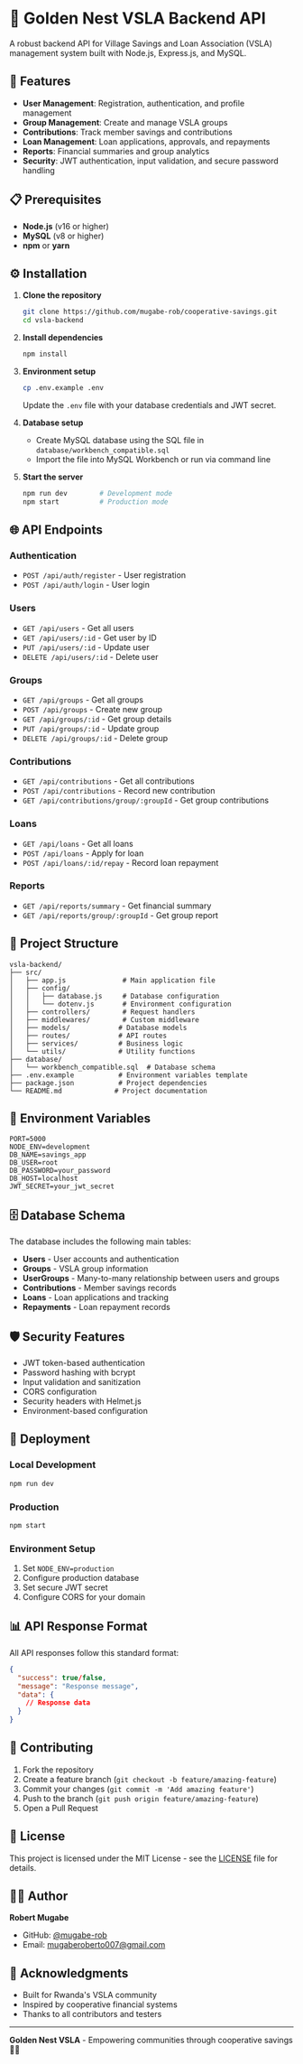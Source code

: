 # 🏦 Golden Nest VSLA Backend API

A robust backend API for Village Savings and Loan Association (VSLA) management system built with Node.js, Express.js, and MySQL.

## 🚀 Features

- **User Management**: Registration, authentication, and profile management
- **Group Management**: Create and manage VSLA groups
- **Contributions**: Track member savings and contributions
- **Loan Management**: Loan applications, approvals, and repayments
- **Reports**: Financial summaries and group analytics
- **Security**: JWT authentication, input validation, and secure password handling

## 📋 Prerequisites

- **Node.js** (v16 or higher)
- **MySQL** (v8 or higher)
- **npm** or **yarn**

## ⚙️ Installation

1. **Clone the repository**
   ```bash
   git clone https://github.com/mugabe-rob/cooperative-savings.git
   cd vsla-backend
   ```

2. **Install dependencies**
   ```bash
   npm install
   ```

3. **Environment setup**
   ```bash
   cp .env.example .env
   ```
   Update the `.env` file with your database credentials and JWT secret.

4. **Database setup**
   - Create MySQL database using the SQL file in `database/workbench_compatible.sql`
   - Import the file into MySQL Workbench or run via command line

5. **Start the server**
   ```bash
   npm run dev        # Development mode
   npm start          # Production mode
   ```

## 🌐 API Endpoints

### Authentication
- `POST /api/auth/register` - User registration
- `POST /api/auth/login` - User login

### Users
- `GET /api/users` - Get all users
- `GET /api/users/:id` - Get user by ID
- `PUT /api/users/:id` - Update user
- `DELETE /api/users/:id` - Delete user

### Groups
- `GET /api/groups` - Get all groups
- `POST /api/groups` - Create new group
- `GET /api/groups/:id` - Get group details
- `PUT /api/groups/:id` - Update group
- `DELETE /api/groups/:id` - Delete group

### Contributions
- `GET /api/contributions` - Get all contributions
- `POST /api/contributions` - Record new contribution
- `GET /api/contributions/group/:groupId` - Get group contributions

### Loans
- `GET /api/loans` - Get all loans
- `POST /api/loans` - Apply for loan
- `POST /api/loans/:id/repay` - Record loan repayment

### Reports
- `GET /api/reports/summary` - Get financial summary
- `GET /api/reports/group/:groupId` - Get group report

## 📁 Project Structure

```
vsla-backend/
├── src/
│   ├── app.js              # Main application file
│   ├── config/
│   │   ├── database.js     # Database configuration
│   │   └── dotenv.js       # Environment configuration
│   ├── controllers/        # Request handlers
│   ├── middlewares/        # Custom middleware
│   ├── models/            # Database models
│   ├── routes/            # API routes
│   ├── services/          # Business logic
│   └── utils/             # Utility functions
├── database/
│   └── workbench_compatible.sql  # Database schema
├── .env.example           # Environment variables template
├── package.json           # Project dependencies
└── README.md             # Project documentation
```

## 🔧 Environment Variables

```env
PORT=5000
NODE_ENV=development
DB_NAME=savings_app
DB_USER=root
DB_PASSWORD=your_password
DB_HOST=localhost
JWT_SECRET=your_jwt_secret
```

## 🗄️ Database Schema

The database includes the following main tables:
- **Users** - User accounts and authentication
- **Groups** - VSLA group information
- **UserGroups** - Many-to-many relationship between users and groups
- **Contributions** - Member savings records
- **Loans** - Loan applications and tracking
- **Repayments** - Loan repayment records

## 🛡️ Security Features

- JWT token-based authentication
- Password hashing with bcrypt
- Input validation and sanitization
- CORS configuration
- Security headers with Helmet.js
- Environment-based configuration

## 🚀 Deployment

### Local Development
```bash
npm run dev
```

### Production
```bash
npm start
```

### Environment Setup
1. Set `NODE_ENV=production`
2. Configure production database
3. Set secure JWT secret
4. Configure CORS for your domain

## 📊 API Response Format

All API responses follow this standard format:

```json
{
  "success": true/false,
  "message": "Response message",
  "data": {
    // Response data
  }
}
```

## 🤝 Contributing

1. Fork the repository
2. Create a feature branch (`git checkout -b feature/amazing-feature`)
3. Commit your changes (`git commit -m 'Add amazing feature'`)
4. Push to the branch (`git push origin feature/amazing-feature`)
5. Open a Pull Request

## 📝 License

This project is licensed under the MIT License - see the [LICENSE](LICENSE) file for details.

## 👨‍💻 Author

**Robert Mugabe**
- GitHub: [@mugabe-rob](https://github.com/mugabe-rob)
- Email: mugaberoberto007@gmail.com

## 🙏 Acknowledgments

- Built for Rwanda's VSLA community
- Inspired by cooperative financial systems
- Thanks to all contributors and testers

---

**Golden Nest VSLA** - Empowering communities through cooperative savings 🏦✨

